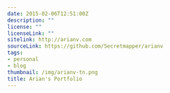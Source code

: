 ```yaml
---
date: 2015-02-06T12:51:00Z
description: ""
license: ""
licenseLink: ""
sitelink: http://arianv.com
sourceLink: https://github.com/Secretmapper/arianv
tags:
- personal
- blog
thumbnail: /img/arianv-tn.png
title: Arian's Portfolio 
---
```

